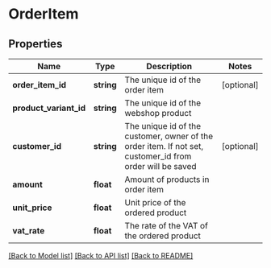 # OrderItem

## Properties
Name | Type | Description | Notes
------------ | ------------- | ------------- | -------------
**order_item_id** | **string** | The unique id of the order item | [optional] 
**product_variant_id** | **string** | The unique id of the webshop product | 
**customer_id** | **string** | The unique id of the customer, owner of the order item. If not set, customer_id from order will be saved | [optional] 
**amount** | **float** | Amount of products in order item | 
**unit_price** | **float** | Unit price of the ordered product | 
**vat_rate** | **float** | The rate of the VAT of the ordered product | 

[[Back to Model list]](../../README.md#documentation-for-models) [[Back to API list]](../../README.md#documentation-for-api-endpoints) [[Back to README]](../../README.md)

